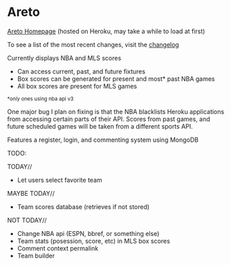 # Areto

[Areto Homepage](https://areto.herokuapp.com) (hosted on Heroku, may take a while to load at first)

To see a list of the most recent changes, visit the [changelog](https://github.com/Darrick-Oliver/areto/wiki/Changelog)

Currently displays NBA and MLS scores

- Can access current, past, and future fixtures
- Box scores can be generated for present and most\* past NBA games
- All box scores are present for MLS games

<sub>\*only ones using nba api v3<sub>

One major bug I plan on fixing is that the NBA blacklists Heroku applications from accessing certain parts of their API. Scores from past games, and future scheduled games will be taken from a different sports API.

Features a register, login, and commenting system using MongoDB

TODO:

TODAY//

- Let users select favorite team

MAYBE TODAY//

- Team scores database (retrieves if not stored)

NOT TODAY//

- Change NBA api (ESPN, bbref, or something else)
- Team stats (posession, score, etc) in MLS box scores
- Comment context permalink
- Team builder
